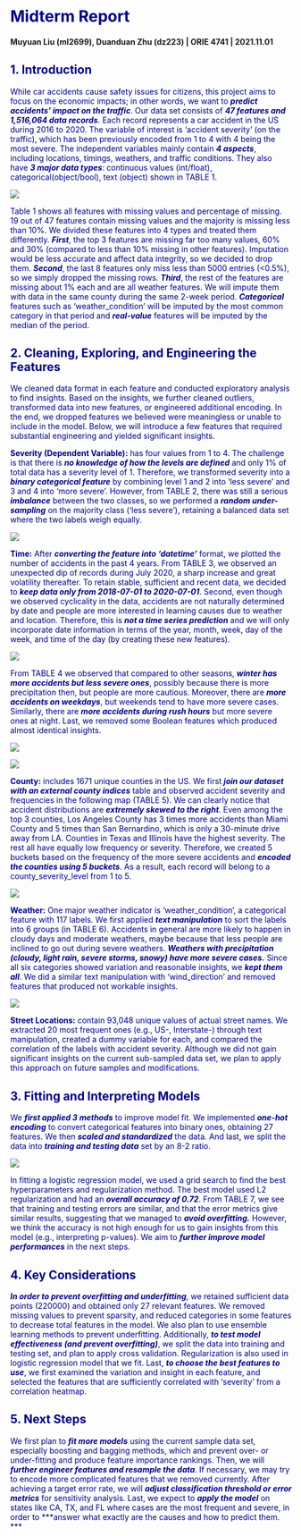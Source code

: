 <font color = 'navy'>

# Midterm Report </font>
#### Muyuan Liu (ml2699), Duanduan Zhu (dz223) | ORIE 4741 | 2021.11.01

<font color = 'navy'>
 
##  1. Introduction 

While car accidents cause safety issues for citizens, this project aims to focus on the economic impacts; in other words, we want to ***predict accidents’ impact on the traffic***. Our data set consists of ***47 features and 1,516,064 data records***. Each record represents a car accident in the US during 2016 to 2020. The variable of interest is ‘accident severity’ (on the traffic), which has been previously encoded from 1 to 4 with 4 being the most severe. The independent variables mainly contain ***4 aspects***, including locations, timings, weathers, and traffic conditions. They also have ***3 major data types***: continuous values (int/float), categorical(object/bool), text (object) shown in TABLE 1.

![](Table1.jpeg)

Table 1 shows all features with missing values and percentage of missing. 19 out of 47 features contain missing values and the majority is missing less than 10%. We divided these features into 4 types and treated them differently. ***First***, the top 3 features are missing far too many values, 60% and 30% (compared to less than 10% missing in other features). Imputation would be less accurate and affect data integrity, so we decided to drop them. ***Second***, the last 8 features only miss less than 5000 entries (<0.5%), so we simply dropped the missing rows. ***Third***, the rest of the features are missing about 1% each and are all weather features. We will impute them with data in the same county during the same 2-week period. ***Categorical*** features such as ‘weather_condition’ will be imputed by the most common category in that period and ***real-value*** features will be imputed by the median of the period. 

<font color = 'navy'>

## 2. Cleaning, Exploring, and Engineering the Features 

We cleaned data format in each feature and conducted exploratory analysis to find insights. Based on the insights, we further cleaned outliers, transformed data into new features, or engineered additional encoding. In the end, we dropped features we believed were meaningless or unable to include in the model. Below, we will introduce a few features that required substantial engineering and yielded significant insights.<br>

**Severity (Dependent Variable):** has four values from 1 to 4. The challenge is that there is ***no knowledge of how the levels are defined*** and only 1% of total data has a severity level of 1. Therefore, we transformed severity into a ***binary categorical feature*** by combining level 1 and 2 into ‘less severe’ and 3 and 4 into ‘more severe’. However, from TABLE 2, there was still a serious ***imbalance*** between the two classes, so we performed a ***random under-sampling*** on the majority class (‘less severe’), retaining a balanced data set where the two labels weigh equally. 

![](Table2.png)

**Time:** After ***converting the feature into ‘datetime’*** format, we plotted the number of accidents in the past 4 years. From TABLE 3, we observed an unexpected dip of records during July 2020, a sharp increase and great volatility thereafter. To retain stable, sufficient and recent data, we decided to ***keep data only from 2018-07-01 to 2020-07-01***. Second, even though we observed cyclicality in the data, accidents are not naturally determined by date and people are more interested in learning causes due to weather and location. Therefore, this is ***not a time series prediction*** and we will only incorporate date information in terms of the year, month, week, day of the week, and time of the day (by creating these new features). 

![](Table3.png)

From TABLE 4 we observed that compared to other seasons, ***winter has more accidents but less severe ones***, possibly because there is more precipitation then, but people are more cautious. Moreover, there are ***more accidents on weekdays***, but weekends tend to have more severe cases. Similarly, there are ***more accidents during rush hours*** but more severe ones at night. Last, we removed some Boolean features which produced almost identical insights. 

![](Table41.png)

![](Table42.png)

 **County:** includes 1671 unique counties in the US. We first ***join our dataset with an external county indices*** table and observed accident severity and frequencies in the following map (TABLE 5). We can clearly notice that accident distributions are ***extremely skewed to the right***.  Even among the top 3 counties, Los Angeles County has 3 times more accidents than Miami County and 5 times than San Bernardino, which is only a 30-minute drive away from LA. Counties in Texas and Illinois have the highest severity. The rest all have equally low frequency or severity. Therefore, we created 5 buckets based on the frequency of the more severe accidents and ***encoded the counties using 5 buckets***. As a result, each record will belong to a county_severity_level from 1 to 5.

![](Table5.png)

**Weather:** One major weather indicator is ‘weather_condition’, a categorical feature with 117 labels. We first applied ***text manipulation*** to sort the labels into 6 groups (in TABLE 6). Accidents in general are more likely to happen in cloudy days and moderate weathers, maybe because that less people are inclined to go out during severe weathers. ***Weathers with precipitation (cloudy, light rain, severe storms, snowy) have more severe cases.*** Since all six categories showed variation and reasonable insights, we ***kept them all***. We did a similar text manipulation with ‘wind_direction’ and removed features that produced not workable insights.  

![](Table6.png)

**Street Locations:** contain 93,048 unique values of actual street names. We extracted 20 most frequent ones (e.g., US-, Interstate-) through text manipulation, created a dummy variable for each, and compared the correlation of the labels with accident severity. Although we did not gain significant insights on the current sub-sampled data set, we plan to apply this approach on future samples and modifications. 

<font color = 'navy'>

## 3. Fitting and Interpreting Models

We ***first applied 3 methods*** to improve model fit. We implemented ***one-hot encoding*** to convert categorical features into binary ones, obtaining 27 features. We then ***scaled and standardized*** the data. And last, we split the data into ***training and testing data*** set by an 8-2 ratio. 

![](table7.png)

In fitting a logistic regression model, we used a grid search to find the best hyperparameters and regularization method. The best model used L2 regularization and had an ***overall accuracy of 0.72***. From TABLE 7, we see that training and testing errors are similar, and that the error metrics give similar results, suggesting that we managed to ***avoid overfitting.*** However, we think the accuracy is not high enough for us to gain insights from this model (e.g., interpreting p-values). We aim to ***further improve model performances*** in the next steps. 

<font color = 'navy'>

## 4. Key Considerations

***In order to prevent overfitting and underfitting***, we retained sufficient data points (220000) and obtained only 27 relevant features. We removed missing values to prevent sparsity, and reduced categories in some features to decrease total features in the model. We also plan to use ensemble learning methods to prevent underfitting. Additionally, ***to test model effectiveness (and prevent overfitting)***, we split the data into training and testing set, and plan to apply cross validation. Regularization is also used in logistic regression model that we fit. Last, ***to choose the best features to use***, we first examined the variation and insight in each feature, and selected the features that are sufficiently correlated with ‘severity’ from a correlation heatmap.  

<font color = 'navy'>

## 5. Next Steps

We first plan to ***fit more models*** using the current sample data set, especially boosting and bagging methods, which and prevent over- or under-fitting and produce feature importance rankings. Then, we will ***further engineer features and resample the data***. If necessary, we may try to encode more complicated features that we removed currently. After achieving a target error rate, we will ***adjust classification threshold or error metrics*** for sensitivity analysis. Last, we expect to ***apply the model*** on states like CA, TX, and FL where cases are the most frequent and severe, in order to ***answer what exactly are the causes and how to predict them. ***
